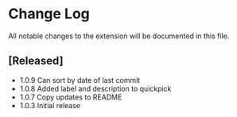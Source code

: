 # Change Log

All notable changes to the extension will be documented in this file.


## [Released]

- 1.0.9 Can sort by date of last commit
- 1.0.8 Added label and description to quickpick
- 1.0.7 Copy updates to README
- 1.0.3 Initial release
